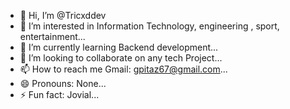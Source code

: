 - 👋 Hi, I’m @Tricxddev
- 👀 I’m interested in Information Technology, engineering , sport, entertainment...
- 🌱 I’m currently learning Backend development...
- 💞️ I’m looking to collaborate on any tech Project...
- 📫 How to reach me Gmail: gpitaz67@gmail.com...
- 😄 Pronouns: None...
- ⚡ Fun fact: Jovial...

<!---
Tricxddev/Tricxddev is a ✨ special ✨ repository because its `README.md` (this file) appears on your GitHub profile.
You can click the Preview link to take a look at your changes.
--->

